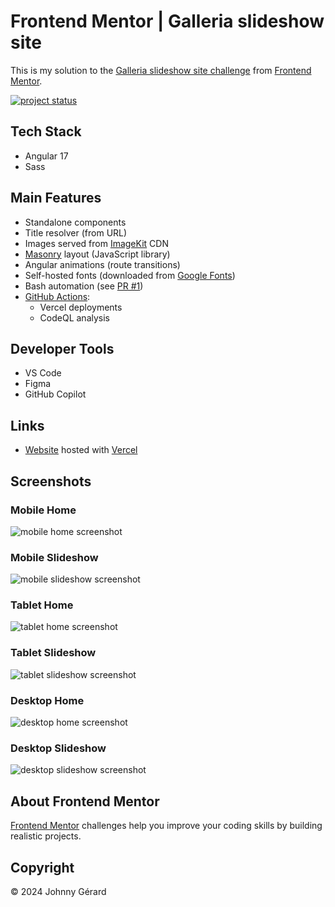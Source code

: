 # Frontend Mentor | Galleria slideshow site
This is my solution to the [Galleria slideshow site challenge](https://www.frontendmentor.io/challenges/galleria-slideshow-site-tEA4pwsa6) from [Frontend Mentor](https://www.frontendmentor.io/).

[![project status](https://img.shields.io/badge/status-work%20in%20progress-red?style=for-the-badge)](https://fem-galleria-slideshow-site-jgerard.vercel.app)

 ## Tech Stack
- Angular 17
- Sass

## Main Features
- Standalone components
- Title resolver (from URL)
- Images served from [ImageKit](https://imagekit.io/) CDN
- [Masonry](https://masonry.desandro.com/) layout (JavaScript library)
- Angular animations (route transitions)
- Self-hosted fonts (downloaded from [Google Fonts](https://fonts.google.com))
- Bash automation (see [PR #1](../../pull/1))
- [GitHub Actions](../../tree/main/.github/workflows):
  - Vercel deployments
  - CodeQL analysis

## Developer Tools
- VS Code
- Figma
- GitHub Copilot

## Links
 - [Website](https://fem-galleria-slideshow-site-jgerard.vercel.app) hosted with [Vercel](https://vercel.com/)
 <!-- - [Solution]() -->

## Screenshots
### Mobile Home
![mobile home screenshot](screenshots/mobile-home.avif)
### Mobile Slideshow
![mobile slideshow screenshot](screenshots/mobile-slideshow.avif)
### Tablet Home
![tablet home screenshot](screenshots/tablet-home.avif)
### Tablet Slideshow
![tablet slideshow screenshot](screenshots/tablet-slideshow.avif)
### Desktop Home
![desktop home screenshot](screenshots/desktop-home.avif)
### Desktop Slideshow
![desktop slideshow screenshot](screenshots/desktop-slideshow.avif)

## About Frontend Mentor
[Frontend Mentor](https://www.frontendmentor.io/) challenges help you improve your coding skills by building realistic projects.

## Copyright
© 2024 Johnny Gérard
